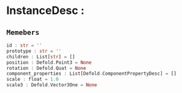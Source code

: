 
# InstanceDesc : 
## ```Memebers```    
```rust
id : str = ''  
prototype : str = ''  
children : List[str] = []  
position : Defold.Point3 = None  
rotation : Defold.Quat = None  
component_properties : List[Defold.ComponentPropertyDesc] = []  
scale : float = 1.0  
scale3 : Defold.Vector3One = None  
```


